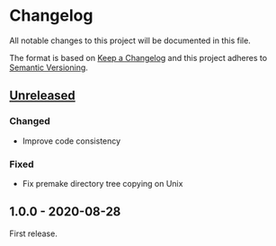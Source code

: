 # Changelog

All notable changes to this project will be documented in this file.

The format is based on [Keep a Changelog](http://keepachangelog.com/en/1.0.0/)
and this project adheres to [Semantic Versioning](http://semver.org/spec/v2.0.0.html).

## [Unreleased]

### Changed

- Improve code consistency

### Fixed

- Fix premake directory tree copying on Unix

## 1.0.0 - 2020-08-28

First release.

[unreleased]: https://github.com/dstmodders/klei-tools/compare/v1.0.0...HEAD
